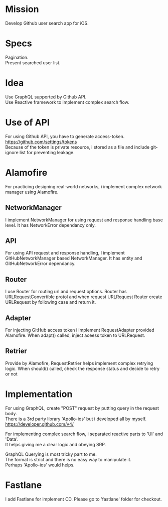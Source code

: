# Mission
Develop Github user search app for iOS.

# Specs
Pagination.  
Present searched user list.

# Idea
Use GraphQL supported by Github API.  
Use Reactive framework to implement complex search flow.

# Use of API
For using Github API, you have to generate access-token.  
https://github.com/settings/tokens  
Because of the token is private resource, i stored as a file and include git-ignore list for preventing leakage.

# Alamofire
For practicing designing real-world networks, i implement complex network manager using Alamofire.

## NetworkManager
I implement NetworkManager for using request and response handling base level. It has NetworkError dependancy only.

## API
For using API request and response handling, I implement GitHubNetworkManager based NetworkManager. It has entity and GitHubNetworkError dependancy.

## Router
I use Router for routing url and request options. Router has URLRequestConvertible protol and when request URLRequest Router create URLRequest by following case and return it.

## Adapter
For injecting GitHub access token i implement RequestAdapter provided Alamofire. When adapt() called, inject aceess token to URLRequest.

## Retrier
Provide by Alamofire, RequestRetrier helps implement complex retrying logic. When should() called, check the response status and decide to retry or not

# Implementation
For using GraphQL, create "POST" request by putting query in the request body.  
There is a 3rd party library 'Apollo-ios' but i developed all by myself.  
https://developer.github.com/v4/

For implementing complex search flow, i separated reactive parts to 'UI' and 'Data'.  
It helps giving me a clear logic and obeying SRP.

GraphQL Querying is most tricky part to me.  
The format is strict and there is no easy way to manipulate it.  
Perhaps 'Apollo-ios' would helps.

# Fastlane
I add Fastlane for implement CD. Please go to 'fastlane' folder for checkout.
